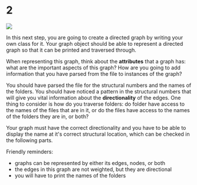 # 2

![](https://images.pexels.com/photos/2938205/pexels-photo-2938205.jpeg?auto=compress&cs=tinysrgb&dpr=2&h=750&w=1260)

In this next step, you are going to create a directed graph by writing your own class for it. Your graph object should be able to represent a directed graph so that it can be printed and traversed through.

When representing this graph, think about the **attributes** that a graph has: what are the important aspects of this graph? How are you going to add information that you have parsed from the file to instances of the graph?

You should have parsed the file for the structural numbers and the names of the folders. You should have noticed a pattern in the structural numbers that will give you vital information about the **directionality** of the edges. One thing to consider is how do you traverse folders: do folder have access to the names of the files that are in it, or do the files have access to the names of the folders they are in, or both?

Your graph must have the correct directionality and you have to be able to display the name at it's correct structural location, which can be checked in the following parts.

Friendly reminders:

* graphs can be represented by either its edges, nodes, or both
* the edges in this graph are not weighted, but they are directional
* you will have to print the names of the folders


